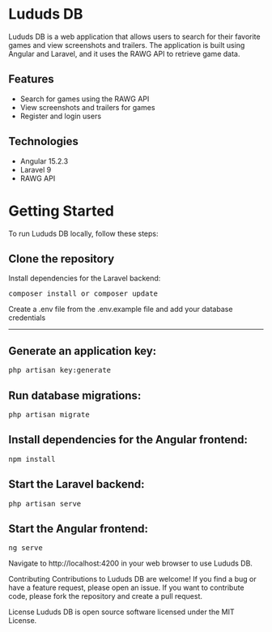 # Lududs DB

Lududs DB is a web application that allows users to search for their favorite games and view screenshots and trailers. The application is built using Angular and Laravel, and it uses the RAWG API to retrieve game data.

## Features

- Search for games using the RAWG API
- View screenshots and trailers for games
- Register and login users

## Technologies

- Angular 15.2.3
- Laravel 9
- RAWG API

# Getting Started

To run Lududs DB locally, follow these steps:

## Clone the repository

Install dependencies for the Laravel backend:

<pre>composer install or composer update</pre>

Create a .env file from the .env.example file and add your database credentials

---

## Generate an application key:

<pre>php artisan key:generate</pre>

## Run database migrations:

<pre>
php artisan migrate
</pre>

## Install dependencies for the Angular frontend:

<pre>npm install</pre>

## Start the Laravel backend:

<pre>php artisan serve</pre>

## Start the Angular frontend:

<pre>ng serve</pre>

Navigate to http://localhost:4200 in your web browser to use Lududs DB.

Contributing
Contributions to Lududs DB are welcome! If you find a bug or have a feature request, please open an issue. If you want to contribute code, please fork the repository and create a pull request.

License
Lududs DB is open source software licensed under the MIT License.
